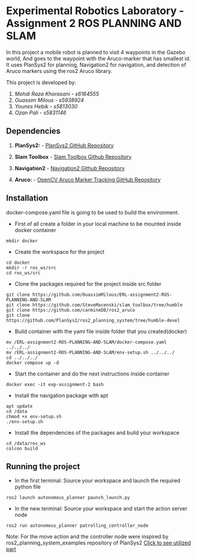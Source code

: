 # Experimental Robotics Laboratory - Assignment 2 ROS PLANNING AND SLAM

In this project a mobile robot is planned to visit 4 waypoints in the Gazebo world, And goes to the waypoint with the Aruco-marker that has smallest id. It uses PlanSys2 for planning, Navigation2 for navigation, and detection of Aruco markers using the ros2 Aruco library. 

This project is developed by:
1. *Mehdi Raza Khorasani - s6164555*
2. *Ouassim Milous - s5938924*
3. *Younes Hebik - s5813030*
4. *Ozan Pali - s5831146*

## Dependencies

1. **PlanSys2:**    - [PlanSys2 GitHub Repository](https://github.com/PlanSys2/ros2_planning_system/tree/humble-devel)


2. **Slam Toolbox** - [Slam Toolbox Github Repository](https://github.com/SteveMacenski/slam_toolbox/tree/humble)

3. **Navigation2**  - [Navigation2 Github Repository](https://github.com/ros-navigation/navigation2/tree/humble)

4. **Aruco:**  - [OpenCV Aruco Marker Tracking GitHub Repository](https://github.com/carmineD8/ros2_aruco)


## Installation
docker-compose.yaml file is going to be used to build the environment. 


- First of all create a folder in your local machine to be mounted inside docker container
```
mkdir docker
```
- Create the workspace for the project 
```
cd docker
mkdir -r ros_ws/src
cd ros_ws/src
```
- Clone the packages required for the project inside src folder
```
git clone https://github.com/OuassimMilous/ERL-assignment2-ROS-PLANNING-AND-SLAM
git clone https://github.com/SteveMacenski/slam_toolbox/tree/humble
git clone https://github.com/carmineD8/ros2_aruco
git clone https://github.com/PlanSys2/ros2_planning_system/tree/humble-devel
```

- Build container with the yaml file inside folder that you created(docker)
```
mv /ERL-assignment2-ROS-PLANNING-AND-SLAM/docker-compose.yaml ../../../
mv /ERL-assignment2-ROS-PLANNING-AND-SLAM/env-setup.sh ../../../
cd ../../../
docker compose up -d
```
- Start the container and do the next instructions inside container
```
docker exec -it exp-assignment-2 bash
```
- Install the navigation package with apt
```
apt update
cd /data
chmod +x env-setup.sh
./env-setup.sh
```

- Install the dependencies of the packages and build your workspace
```
cd /data/ros_ws
colcon build
```

## Running the project

- In the first terminal: Source your workspace and launch the required python file
```
ros2 launch autonomous_planner paunch_launch.py
```
- In the new terminal: Source your workspace and start the action server node
```
ros2 run autonomous_planner patrolling_controller_node 
```
Note: For the move action and the controller node were inspired by ros2_planning_system_examples repository of PlanSys2 [Click  to see utilized part](https://github.com/PlanSys2/ros2_planning_system_examples/tree/humble/plansys2_patrol_navigation_example/src)   

